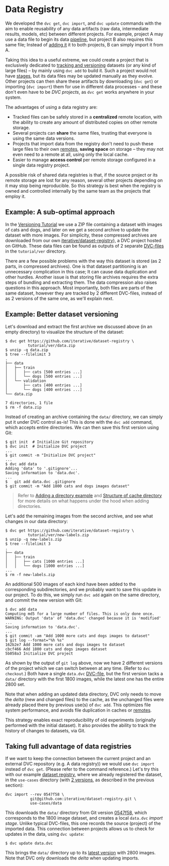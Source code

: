 # Data Registry

We developed the `dvc get`, `dvc import`, and `dvc update` commands with the aim
to enable reusability of any <abbr>data artifacts</abbr> (raw data, intermediate
results, models, etc) between different projects. For example, project A may use
a data file to begin its data [pipeline](/doc/command-reference/pipeline), but
project B also requires this same file; Instead of
[adding it](/doc/command-reference/add#example-single-file) it to both projects,
B can simply import it from A.

Taking this idea to a useful extreme, we could create a <abbr>project</abbr>
that is exclusively dedicated to
[tracking and versioning](/doc/use-cases/data-and-model-files-versioning)
datasets (or any kind of large files) – by mainly using `dvc add` to build it.
Such a project would not have [stages](/doc/command-reference/run), but its data
files may be updated manually as they evolve. Other projects can then share
these artifacts by downloading (`dvc get`) or importing (`dvc import`) them for
use in different data processes – and these don't even have to be _DVC
projects_, as `dvc get` works anywhere in your system.

The advantages of using a data registry are:

- Tracked files can be safely stored in a **centralized** remote location, with
  the ability to create any amount of distributed copies on other remote
  storage.
- Several projects can **share** the same files, trusting that everyone is using
  the same data versions.
- Projects that import data from the registry don't need to push these large
  files to their own [remotes](/doc/command-reference/remote), **saving space**
  on storage – they may not even need to a remote at all, using only the local
  <abbr>cache</abbr>.
- Easier to manage **access control** per remote storage configured in a single
  data registry project.

A possible risk of shared data registries is that, if the source project or its
remote storage are lost for any reason, several other projects depending on it
may stop being reproducible. So this strategy is best when the registry is owned
and controlled internally by the same team as the projects that employ it.

## Example: A sub-optimal approach

In the [Versioning Tutorial](/doc/tutorials/versioning) we use a ZIP file
containing a dataset with images of cats and dogs, and later on we get a second
archive to update the dataset with more images. For simplicity, these compressed
archives are downloaded from our own
[iterative/dataset-registry](https://github.com/iterative/dataset-registry)), a
<abbr>DVC project</abbr> hosted on GitHub. These data files can be found as
<abbr>outputs</abbr> of 2 separate
[DVC-files](/doc/user-guide/dvc-files-and-directories) in the `tutorial/ver`
directory.

There are a few possible problems with the way this dataset is stored (as 2
parts, in compressed archives). One is that dataset partitioning is an
unnecessary complication in this case; It can cause data duplication and other
hurdles. Another issue is that storing file archives requires the extra steps of
bundling and extracting them. The data compression also raises questions in this
approach. Most importantly, both files are parts of the same dataset, however
they are tracked by 2 different DVC-files, instead of as 2 versions of the same
one, as we'll explain next.

## Example: Better dataset versioning

Let's download and extract the first archive we discussed above (in an empty
directory) to visualize the structure of the dataset:

```dvc
$ dvc get https://github.com/iterative/dataset-registry \
          tutorial/ver/data.zip
$ unzip -q data.zip
$ tree --filelimit 3
.
├── data
│   ├── train
│   │   ├── cats [500 entries ...]
│   │   └── dogs [500 entries ...]
│   └── validation
│       ├── cats [400 entries ...]
│       └── dogs [400 entries ...]
└── data.zip

7 directories, 1 file
$ rm -f data.zip
```

Instead of creating an archive containing the `data/` directory, we can simply
put it under DVC control as-is! This is done with the `dvc add` command, which
accepts entire directories. We can then save this first version using Git:

```dvc
$ git init  # Initialize Git repository
$ dvc init  # Initialize DVC project
...
$ git commit -m "Initialize DVC project"
...
$ dvc add data
Adding 'data' to '.gitignore'...
Saving information to 'data.dvc'.
...
$	git add data.dvc .gitignore
$ git commit -m "Add 1800 cats and dogs images dataset"
```

> Refer to
> [Adding a directory example](/doc/command-reference/add#example-directory) and
> [Structure of cache directory](/doc/user-guide/dvc-files-and-directories#structure-of-cache-directory)
> for more details on what happens under the hood when adding directories.

Let's add the remaining images from the second archive, and see what changes in
our data directory:

```dvc
$ dvc get https://github.com/iterative/dataset-registry \
          tutorial/ver/new-labels.zip
$ unzip -q new-labels.zip
$ tree --filelimit 3
.
├── data
│   ├── train
│   │   ├── cats [1000 entries ...]
│   │   └── dogs [1000 entries ...]
...
$ rm -f new-labels.zip
```

An additional 500 images of each kind have been added to the corresponding
subdirectories, and we probably want to save this update in our
<abbr>project</abbr>. To do this, we simply run `dvc add` again on the same
directory, and commit the new version with Git:

```dvc
$ dvc add data
Computing md5 for a large number of files. This is only done once.
WARNING: Output 'data' of 'data.dvc' changed because it is 'modified'
...
Saving information to 'data.dvc'.
...
$ git commit -am "Add 1000 more cats and dogs images to dataset"
$ git log --format="%h %s"
162b2e7 Add 1000 more cats and dogs images to dataset
cbcf466 Add 1800 cats and dogs images dataset
5b058a3 Initialize DVC project
```

As shown by the output of `git log` above, now we have 2 different versions of
the project which we can switch between at any time. (Refer to `dvc checkout`.)
Both have a single `data.dvc`
[DVC-file](/doc/user-guide/dvc-files-and-directories), but the first version
tacks a `data/` directory with the first 1800 images, while the latest one has
the entire 2800 set.

Note that when adding an updated data directory, DVC only needs to move the
_delta_ (new and changed files) to the <abbr>cache</abbr>, as the unchanged
files were already placed there by previous use(s) of `dvc add`. This optimizes
file system performance, and avoids file duplication in caches or
[remotes](/doc/command-reference/remote).

This strategy enables exact reproducibility of old experiments (originally
performed with the initial dataset). It also provides the ability to track the
history of changes to datasets, via Git.

## Taking full advantage of data registries

If we want to keep the connection between the current <abbr>project</abbr> and
an external DVC repository (e.g. A data registry)) we would use `dvc import`
instead of `dvc get`. (Please refer to the command reference.) Let's try this
with our example
[dataset registry](https://github.com/iterative/dataset-registry), where we
already registered the dataset, in the `use-cases` directory (with
[2 versions](https://github.com/iterative/dataset-registry/commits/master/use-cases),
as described in the previous section):

```dvc
dvc import --rev 0547f58 \
           git@github.com:iterative/dataset-registry.git \
           use-cases/data
```

This downloads the `data/` directory from Git version
[0547f58](https://github.com/iterative/dataset-registry/tree/0547f58), which
corresponds to the 1800 image dataset, and creates a local `data.dvc` _import
stage_. Unlike typical DVC-files, this one records the source (project) of the
imported data. This connection between projects allows us to check for updates
in the data, using `dvc update`:

```dvc
$ dvc update data.dvc
```

This brings the `data/` directory up to its
[latest version](https://github.com/iterative/dataset-registry/commit/99d1cdb)
with 2800 images. Note that DVC only downloads the _delta_ when updating
imports.
